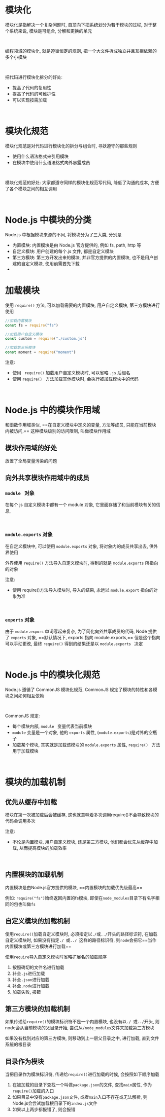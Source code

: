 # 模块化

模块化是指解决一个复杂问题时, 自顶向下把系统划分为若干模块的过程, 对于整个系统来说, 模块是可组合, 分解和更换的单元

‍

编程领域的模块化, 就是遵循恒定的规则, 把一个大文件拆成独立并且互相依赖的多个小模块

‍

把代码进行模块化拆分的好处:

* 提高了代码的复用性
* 提高了代码的可维护性
* 可以实现按需加载

‍

# 模块化规范

模块化规范是对代码进行模块化的拆分与组合时, 寻妖遵守的那些规则

* 使用什么语法格式来引用模块
* 在模块中使用什么语法格式向外暴露成员

‍

模块化规范的好处: 大家都遵守同样的模块化规范写代码, 降低了沟通的成本, 方便了各个模块之间的相互调用

‍

# Node.js 中模块的分类

Node.js 中根据模块来源的不同, 将模块分为了三大类, 分别是

* 内置模块: 内置模块是由 Node.js 官方提供的, 例如 fs, path, http 等
* 自定义模块: 用户创建的每个.js 文件, 都是自定义模块
* 第三方模块: 第三方开发出来的模块, 并非官方提供的内置模块, 也不是用户创建的自定义模块, 使用前需要先下载
* ‍

# 加载模块

使用 `require()` 方法, 可以加载需要的内置模块, 用户自定义模块, 第三方模块进行使用

```js
//加载内置模块
const fs = require("fs")

//加载用户自定义模块
const custom = require("./custom.js")

//加载第三份模块
const moment = require("moment")
```

注意:

* 使用 `​ require()` 加载用户自定义模块时, 可以省略 `.js` 后缀名
* 使用 `require() ​` 方法加载其他模块时, 会执行被加载模块中的代码

‍

# Node.js 中的模块作用域

和函数作用域类似, ==在自定义模块中定义的变量, 方法等成员, 只能在当前模块内被访问,== 这种模块级别的访问限制, 叫做模块作用域

## 模块作用域的好处

放置了全局变量污染的问题

## 向外共享模块作用域中的成员

### `module ​` 对象

在每个 js 自定义模块中都有一个 module 对象, 它里面存储了和当前模块有关的信息,

‍

### `module.exports` 对象

在自定义模块中, 可以使用 `module.exports` 对象, 将对象内的成员共享出去, 供外界使用

外界使用 `require()` 方法导入自定义模块时, 得到的就是 `module.exports` 所指向的对象

注意:

* 使用 require()方法导入模块时, 导入的结果, 永远以 `module,export` 指向的对象为准

‍

### `exports` 对象

由于 `module.expors` 单词写起来复杂, 为了简化向外共享成员的代码, Node 提供了 `exports` 对象, ==默认情况下, exports 指向 module.exports,== 但是这个指向可以手动更改, 最终 `require()` 得到的结果还是以 `module.exports ​` 决定

‍

# Node.js 中的模块化规范

Node.js 遵循了 CommonJS 模块化规范, CommonJS 规定了模块的特性和各模块之间如何相互依赖

‍

CommonJS 规定:

* 每个模块内部, `module ​` 变量代表当前模块
* `module` 变量是一个对象, 他的 `exports` 属性, (`module.exports`)是对外的空瓶子
* 加载某个模块, 其实就是加载该模块的 `module.exports` 属性, `require() ​` 方法用于加载模块

‍

# 模块的加载机制

## 优先从缓存中加载

模块在第一次被加载后会被缓存, 这也就意味着多次调用require()不会导致模块的代码会调用多次

注意: 

* 不论是内置模块, 用户自定义模块, 还是第三方模块, 他们都会优先从缓存中加载, 从而提高模块的加载效率

‍

## 内置模块的加载机制

内置模块是由Node.js官方提供的模块, ==内置模块的加载优先级最高==

例如: `require("fs")`始终返回内置的fs模块, 即使在`node_modules`目录下有名字相同的包也叫做`fs`

## 自定义模块的加载机制

使用`require()`加载自定义模块时, 必须指定以`./`或`../`开头的路径标识符, 在加载自定义模块时, 如果没有指定`./ ​`或`../ ​`这样的路径标识符, 则`node`会把它==当作内置模块或第三方模块进行加载==

使用`require`导入自定义模块时省略扩展名的加载顺序

1. 按照确切的文件名进行加载
2. 补全`.js`进行加载
3. 补全`.json`进行加载
4. 补全`.node`进行加载
5. 加载失败, 报错

## 第三方模块的加载机制

如果传递给`require()`的模块标识符不是一个内置模块, 也没有以`./ ​`或`../`开头, 则node会从当前模块的父目录开始, 尝试从`/node_modules`文件夹加载第三方模块

如果没有找到对应的第三方模块, 则移动到上一层父目录之中, 进行加载, 直到文件系统的根目录

## 目录作为模块

当把目录作为模块标识符, 传递给`require()`进行加载的时候, 会按照如下顺序加载

1. 在被加载的目录下查找一个叫做`package.json`的文件, 查找`main`属性, 作为`require()`加载的入口
2. 如果目录中没有`package.json`文件, 或者`main`入口不存在或无法解析, 则Node.js会尝试加载根目录下的`index.js`文件
3. 如果以上两步都报错了, 则会报错
